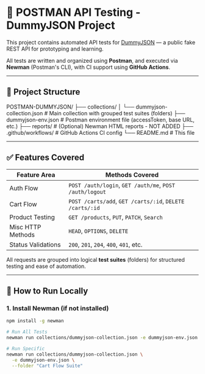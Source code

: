# 🧪 POSTMAN API Testing - DummyJSON Project

This project contains automated API tests for [DummyJSON](https://dummyjson.com/) — a public fake REST API for prototyping and learning.

All tests are written and organized using **Postman**, and executed via **Newman** (Postman's CLI), with CI support using **GitHub Actions**.

---

## 📁 Project Structure
POSTMAN-DUMMYJSON/
├── collections/
│   └── dummyjson-collection.json      # Main collection with grouped test suites (folders)
├── dummyjson-env.json                 # Postman environment file (accessToken, base URL, etc.)
├── reports/                           # (Optional) Newman HTML reports - NOT ADDED
├── .github/workflows/                 # GitHub Actions CI config 
└── README.md                          # This file

---

## ✅ Features Covered

| Feature Area     | Methods Covered                         |
|------------------|------------------------------------------|
| Auth Flow        | `POST /auth/login`, `GET /auth/me`, `POST /auth/logout` |
| Cart Flow        | `POST /carts/add`, `GET /carts/:id`, `DELETE /carts/:id` |
| Product Testing  | `GET /products`, `PUT`, `PATCH`, `Search` |
| Misc HTTP Methods| `HEAD`, `OPTIONS`, `DELETE`              |
| Status Validations | `200`, `201`, `204`, `400`, `401`, etc. |

All requests are grouped into logical **test suites** (folders) for structured testing and ease of automation.

---

## 🚀 How to Run Locally

### 1. Install Newman (if not installed)

```bash
npm install -g newman

# Run All Tests
newman run collections/dummyjson-collection.json -e dummyjson-env.json

# Run Specific 
newman run collections/dummyjson-collection.json \
  -e dummyjson-env.json \
  --folder "Cart Flow Suite"